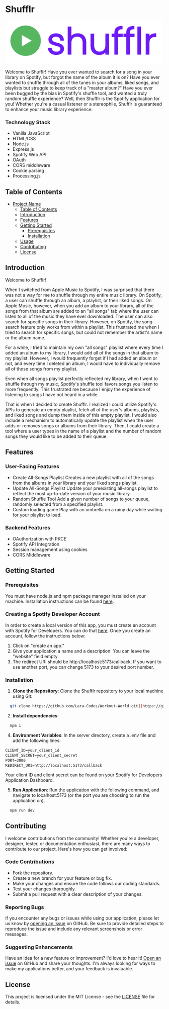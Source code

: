 
# Shufflr
<p align="center">
  <img src="/shufflr.png" alt="Shufflr Logo" width="500">
</p>

Welcome to Shufflr! Have you ever wanted to search for a song in your library on Spotify, but forgot the name of the album it is on? Have you ever wanted to shuffle through all of the tunes in your albums, liked songs, and playlists but struggle to keep track of a "master album?" Have you ever been bugged by the bias in Spotify's shuffle tool, and wanted a truly random shuffle experience? Well, then Shufflr is the Spotify application for you! Whether you're a casual listener or a stereophile, Shufflr is guaranteed to enhance your music library experience. 

### Technology Stack 
- Vanilla JavaScript
- HTML/CSS
- Node.js
- Express.js
- Spotify Web API
- OAuth
- CORS middleware
- Cookie parsing
- Processing.js

## Table of Contents

- [Project Name](#project-name)
  - [Table of Contents](#table-of-contents)
  - [Introduction](#introduction)
  - [Features](#features)
  - [Getting Started](#getting-started)
    - [Prerequisites](#prerequisites)
    - [Installation](#installation)
  - [Usage](#usage)
  - [Contributing](#contributing)
  - [License](#license)

## Introduction
Welcome to Shufflr! 

When I switched from Apple Music to Spotify, I was surprised that there was not a way for me to shuffle through my entire music library. On Spotify, a user can shuffle through an album, a playlist, or their liked songs. On Apple Music, however, when you add an album to your library, all of the songs from that album are added to an "all songs" tab where the user can listen to all of the music they have ever downloaded. The user can also search for specific songs in their library. However, on Spotify, the song-search feature only works from within a playlist. This frustrated me when I tried to search for specific songs, but could not remember the artist's name or the album name. 

For a while, I tried to maintain my own "all songs" playlist where every time I added an album to my library, I would add all of the songs in that album to my playlist. However, I would frequently forget if I had added an album or not, and every time I deleted an album, I would have to individually remove all of those songs from my playlist. 

Even when all songs playlist perfectly reflected my library, when I went to shuffle through my music, Spotify's shuffle tool favors songs you listen to more frequently. This frustrated me because I enjoy the experience of listening to songs I have not heard in a while. 

That is when I decided to create Shufflr. I realized I could utilize Spotify's APIs to generate an empty playlist, fetch all of the user's albums, playlists, and liked songs and dump them inside of this empty playlist. I would also include a mechanism to automatically update the playlist when the user adds or removes songs or albums from their library. Then, I could create a tool where a user types in the name of a playlist and the number of random songs they would like to be added to their queue. 

## Features

### User-Facing Features 
- Create All-Songs Playlist 
Creates a new playlist with all of the songs from the albums in your library and your liked songs playlist.
- Update All-Songs Playlist 
Update your preexisting all-songs playlist to reflect the most up-to-date version of your music library. 
- Random Shuffle Tool 
Add a given number of songs to your queue, randomly selected from a specified playlist. 
- Custom loading game 
Play with an umbrella on a rainy day while waiting for your playlist to load. 

### Backend Features 

- OAuthorization with PKCE
- Spotify API Integration 
- Session management using cookies 
- CORS Middleware 

## Getting Started

### Prerequisites 

You must have node.js and npm package manager installed on your machine. Installation instructions can be found [here]([URL](https://docs.npmjs.com/downloading-and-installing-node-js-and-npm)).

### Creating a Spotify Developer Account 
In order to create a local version of this app, you must create an account with Spotify for Developers. You can do that [here]([URL](https://developer.spotify.com/)). Once you create an account, follow the instructions below: 

1. Click on "create an app."
2. Give your application a name and a description. You can leave the "website" field empty.
3. The redirect URI should be http://localhost:5173/callback. If you want to use another port, you can change 5173 to your desired port number.

### Installation

1. **Clone the Repository**: 
   Clone the Shufflr repository to your local machine using Git:
``` bash
  git clone https://github.com/Lara-Codes/Workout-World.git](https://github.com/Lara-Codes/Shufflr.git
```

2. **Install dependencies**:

``` bash
  npm i 
```

4. **Environment Variables**:
In the server directory, create a .env file and add the following lines:
```plaintext
CLIENT_ID=your_client_id
CLIENT_SECRET=your_client_secret
PORT=3000
REDIRECT_URI=http://localhost:5173/callback
```
Your client ID and client secret can be found on your Spotify for Developers Application Dashboard. 

5. **Run Application**:
   Run the application with the following command, and navigate to localhost:5173 (or the port you are choosing to run the application on). 
``` bash
  npm run dev 
```

## Contributing

I welcome contributions from the community! Whether you're a developer, designer, tester, or documentation enthusiast, there are many ways to contribute to our project. Here's how you can get involved:

### Code Contributions
- Fork the repository.
- Create a new branch for your feature or bug fix.
- Make your changes and ensure the code follows our coding standards.
- Test your changes thoroughly.
- Submit a pull request with a clear description of your changes.

### Reporting Bugs

If you encounter any bugs or issues while using our application, please let us know by [opening an issue](https://github.com/Lara-Codes/Shufflr/issues) on GitHub. Be sure to provide detailed steps to reproduce the issue and include any relevant screenshots or error messages.

### Suggesting Enhancements

Have an idea for a new feature or improvement? I'd love to hear it! [Open an issue](https://github.com/Lara-Codes/Shufflr/issues) on GitHub and share your thoughts. I'm always looking for ways to make my applications better, and your feedback is invaluable.


## License

This project is licensed under the MIT License - see the [LICENSE](LICENSE) file for details.


